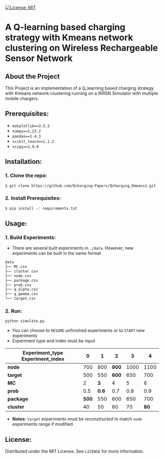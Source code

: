 [![License: MIT](https://img.shields.io/badge/License-MIT-yellow.svg)](https://opensource.org/licenses/MIT)


# A Q-learning based charging strategy with Kmeans network clustering on Wireless Rechargeable Sensor Network


## About the Project 
 This Project is an implementation of a Q_learning based charging strategy with Kmeans network-clustering running on a WRSN Simulator with multiple mobile chargers.

## Prerequisites:

- `matplotlib==3.5.3`
- `numpy==1.23.2`
- `pandas==1.4.3`
- `scikit_learn==1.1.2`
- `scipy==1.9.0`


## Installation:
### 1. Clone the repo:
```bash
$ git clone https://github.com/Qcharging-Papers/Qcharging_Kmeans1.git
```
### 2. Install Prerequisites:
```bash
$ pip install -r requirements.txt
```

## Usage:

### 1. Build Experiments:
- There are several built experiments in `./data`. However, new experiments can be built in the same format
```bash
data
├── MC.csv
├── cluster.csv
├── node.csv
├── package.csv
├── prob.csv
├── q_alpha.csv
├── q_gamma.csv
└── target.csv
```
### 2. Run:

```bash
python simulate.py
```
- You can choose to `RESUME` unfinished experiments or to `START` new experiments
- Experiment type and index must be input

| Experiment_type      Experiment_index|    0    |    1    |    2    |    3     |    4   |
|--------------------------------------|---------|---------|---------|----------|--------|
| **node**                             |   700   |   800   | __900__ |   1000   |   1100 |
| **target**                           |   500   |   550   | __600__ |   650    |   700  |
| **MC**                               |   2     | __3__   |   4     |   5      |   6    |
| **prob**                             |   0.5   | __0.6__ |   0.7   |   0.8    |   0.9  |
| **package**                          | __500__ |   550   |   600   |   650    |   700  |
| **cluster**                          |   40    |   50    |   60    |   70     | __80__ |

- __Notes__: `target` experiments must be *reconstructed* to match `node` experiments range if modified 


## License:
Distributed under the MIT License. See `LICENSE` for more information.
